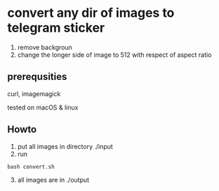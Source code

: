 # convert any dir of images to telegram sticker
1. remove backgroun
2. change the longer side of image to 512 with respect of aspect ratio

## prerequsities
curl, imagemagick

tested on macOS & linux

## Howto
1. put all images in directory ./input
2. run
```
bash convert.sh
```
3. all images are in ./output
